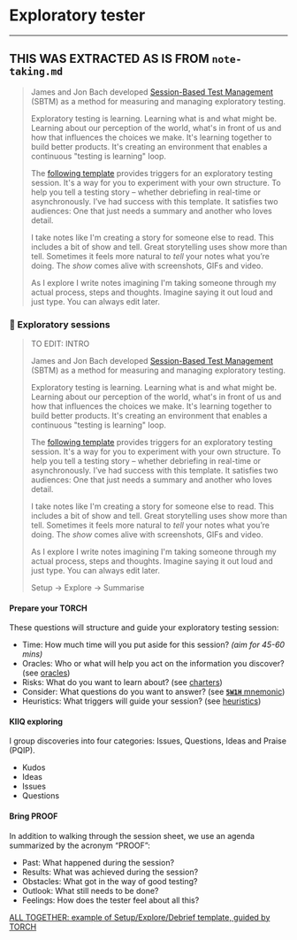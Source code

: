 # Exploratory tester

--------

## THIS WAS EXTRACTED AS IS FROM `note-taking.md`

> James and Jon Bach developed [Session-Based Test Management](http://www.satisfice.com/sbtm/) (SBTM) as a method for measuring and managing exploratory testing.
>
> Exploratory testing is learning. Learning what is and what might be. Learning about our perception of the world, what's in front of us and how that influences the choices we make. It's learning together to build better products. It's creating an environment that enables a continuous "testing is learning" loop.
>
> The [following template](https://docs.google.com/document/d/1rKYmujVhUlNgfeYIBot12Z8E7S0Y_Z4pk5pefK7xO3g/edit?usp=sharing) provides triggers for an exploratory testing session. It's a way for you to experiment with your own structure. To help you tell a testing story – whether debriefing in real-time or asynchronously. I’ve had success with this template. It satisfies two audiences: One that just needs a summary and another who loves detail.
>
> I take notes like I'm creating a story for someone else to read. This includes a bit of show and tell. Great storytelling uses show more than tell. Sometimes it feels more natural to *tell* your notes what you’re doing. The *show* comes alive with screenshots, GIFs and video.
>
> As I explore I write notes imagining I'm taking someone through my actual process, steps and thoughts. Imagine saying it out loud and just type. ‪You can always edit later.

### 🧭 Exploratory sessions

> TO EDIT: INTRO
>
> James and Jon Bach developed [Session-Based Test Management](http://www.satisfice.com/sbtm/) (SBTM) as a method for measuring and managing exploratory testing.
>
> Exploratory testing is learning. Learning what is and what might be. Learning about our perception of the world, what's in front of us and how that influences the choices we make. It's learning together to build better products. It's creating an environment that enables a continuous "testing is learning" loop.
>
> The [following template](https://docs.google.com/document/d/1rKYmujVhUlNgfeYIBot12Z8E7S0Y_Z4pk5pefK7xO3g/edit?usp=sharing) provides triggers for an exploratory testing session. It's a way for you to experiment with your own structure. To help you tell a testing story – whether debriefing in real-time or asynchronously. I’ve had success with this template. It satisfies two audiences: One that just needs a summary and another who loves detail.
>
> I take notes like I'm creating a story for someone else to read. This includes a bit of show and tell. Great storytelling uses show more than tell. Sometimes it feels more natural to *tell* your notes what you’re doing. The *show* comes alive with screenshots, GIFs and video.
>
> As I explore I write notes imagining I'm taking someone through my actual process, steps and thoughts. Imagine saying it out loud and just type. ‪You can always edit later.
>
> Setup -> Explore -> Summarise

#### Prepare your TORCH

These questions will structure and guide your exploratory testing session:

- Time: How much time will you put aside for this session? _(aim for 45-60 mins)_
- Oracles: Who or what will help you act on the information you discover? (see [oracles](/tools/oracles.md))
- Risks: What do you want to learn about? (see [charters](/tools/charters.md))
- Consider: What questions do you want to answer? (see [**`5W1H`** mnemonic](/tools/mnemonics.md))
- Heuristics: What triggers will guide your session? (see [heuristics](/tools/heuristics.md))

#### KIIQ exploring

I group discoveries into four categories: Issues, Questions, Ideas and Praise (PQIP).

- Kudos
- Ideas
- Issues
- Questions

#### Bring PROOF

In addition to walking through the session sheet, we use an agenda summarized by the acronym “PROOF”:

- Past: What happened during the session?
- Results: What was achieved during the session?
- Obstacles: What got in the way of good testing?
- Outlook: What still needs to be done?
- Feelings: How does the tester feel about all this?

[ALL TOGETHER: example of Setup/Explore/Debrief template, guided by TORCH](https://club.ministryoftesting.com/t/examples-of-time-boxed-note-taking-sessions/12760)

